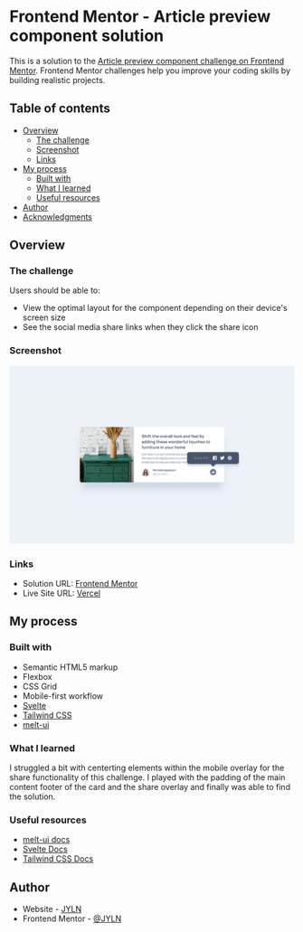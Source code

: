 # Frontend Mentor - Article preview component solution

This is a solution to the [Article preview component challenge on Frontend Mentor](https://www.frontendmentor.io/challenges/article-preview-component-dYBN_pYFT). Frontend Mentor challenges help you improve your coding skills by building realistic projects.

## Table of contents

- [Overview](#overview)
  - [The challenge](#the-challenge)
  - [Screenshot](#screenshot)
  - [Links](#links)
- [My process](#my-process)
  - [Built with](#built-with)
  - [What I learned](#what-i-learned)
  - [Useful resources](#useful-resources)
- [Author](#author)
- [Acknowledgments](#acknowledgments)

## Overview

### The challenge

Users should be able to:

- View the optimal layout for the component depending on their device's screen size
- See the social media share links when they click the share icon

### Screenshot

![](./screenshot.png)

### Links

- Solution URL: [Frontend Mentor](https://www.frontendmentor.io/solutions/article-preview-component-using-sveltekit-and-tailwind-css-JQteq8-tyT)
- Live Site URL: [Vercel](https://jyln-article-preview-component-challenge.vercel.app/)

## My process

### Built with

- Semantic HTML5 markup
- Flexbox
- CSS Grid
- Mobile-first workflow
- [Svelte][svelteweb]
- [Tailwind CSS][tailwinddocs]
- [melt-ui][meltuidocs]

### What I learned

I struggled a bit with centerting elements within the mobile overlay for the share functionality of this challenge. I played with the padding of the main content footer of the card and the share overlay and finally was able to find the solution.

### Useful resources

- [melt-ui docs][meltuidocs]
- [Svelte Docs][svelteweb]
- [Tailwind CSS Docs][tailwinddocs]

## Author

- Website - [JYLN](https://jyln.dev)
- Frontend Mentor - [@JYLN](https://www.frontendmentor.io/profile/JYLN)

[meltuidocs]: https://www.melt-ui.com/docs/introduction
[tailwinddocs]: https://tailwindcss.com/docs
[svelteweb]: https://svelte.dev/

